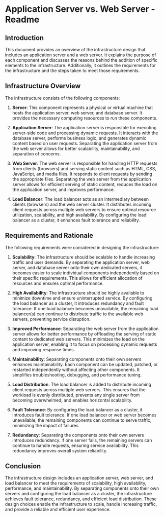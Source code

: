 # Application Server vs. Web Server - Readme

## Introduction
This document provides an overview of the infrastructure design that includes an application server and a web server. It explains the purpose of each component and discusses the reasons behind the addition of specific elements to the infrastructure. Additionally, it outlines the requirements for the infrastructure and the steps taken to meet those requirements.

## Infrastructure Overview
The infrastructure consists of the following components:

1. **Server**: This component represents a physical or virtual machine that hosts the application server, web server, and database server. It provides the necessary computing resources to run these components.

2. **Application Server**: The application server is responsible for executing server-side code and processing dynamic requests. It interacts with the database server, performs business logic, and generates dynamic content based on user requests. Separating the application server from the web server allows for better scalability, maintainability, and separation of concerns.

3. **Web Server**: The web server is responsible for handling HTTP requests from clients (browsers) and serving static content such as HTML, CSS, JavaScript, and media files. It responds to client requests by sending the appropriate files. Separating the web server from the application server allows for efficient serving of static content, reduces the load on the application server, and improves performance.

4. **Load Balancer**: The load balancer acts as an intermediary between clients (browsers) and the web server cluster. It distributes incoming client requests across multiple web servers to ensure optimal resource utilization, scalability, and high availability. By configuring the load balancer as a cluster, it enhances fault tolerance and reliability.

## Requirements and Rationale

The following requirements were considered in designing the infrastructure:

1. **Scalability**: The infrastructure should be scalable to handle increasing traffic and user demands. By separating the application server, web server, and database server onto their own dedicated servers, it becomes easier to scale individual components independently based on their specific requirements. This allows for efficient allocation of resources and ensures optimal performance.

2. **High Availability**: The infrastructure should be highly available to minimize downtime and ensure uninterrupted service. By configuring the load balancer as a cluster, it introduces redundancy and fault tolerance. If one load balancer becomes unavailable, the remaining load balancer(s) can continue to distribute traffic to the available web servers, preventing service disruption.

3. **Improved Performance**: Separating the web server from the application server allows for better performance by offloading the serving of static content to dedicated web servers. This minimizes the load on the application server, enabling it to focus on processing dynamic requests and improving response times.

4. **Maintainability**: Separating components onto their own servers enhances maintainability. Each component can be updated, patched, or restarted independently without affecting other components. It simplifies troubleshooting, debugging, and performance tuning.

5. **Load Distribution**: The load balancer is added to distribute incoming client requests across multiple web servers. This ensures that the workload is evenly distributed, prevents any single server from becoming overwhelmed, and enables horizontal scalability.

6. **Fault Tolerance**: By configuring the load balancer as a cluster, it introduces fault tolerance. If one load balancer or web server becomes unavailable, the remaining components can continue to serve traffic, minimizing the impact of failures.

7. **Redundancy**: Separating the components onto their own servers introduces redundancy. If one server fails, the remaining servers can continue to handle requests, ensuring service availability. This redundancy improves overall system reliability.

## Conclusion
The infrastructure design includes an application server, web server, and load balancer to meet the requirements of scalability, high availability, performance, and maintainability. By separating components onto their own servers and configuring the load balancer as a cluster, the infrastructure achieves fault tolerance, redundancy, and efficient load distribution. These design choices enable the infrastructure to scale, handle increasing traffic, and provide a reliable and efficient user experience.

